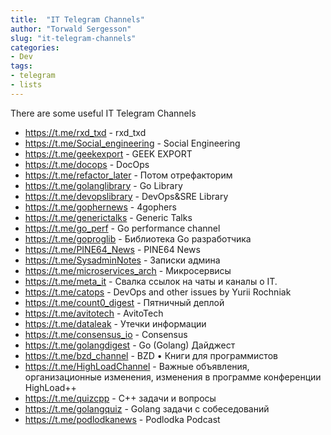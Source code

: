 ```yaml
---
title:  "IT Telegram Channels"
author: "Torwald Sergesson"
slug: "it-telegram-channels"
categories:
- Dev
tags: 
- telegram
- lists
---
```


There are some useful IT Telegram Channels

- https://t.me/rxd_txd - rxd_txd
- https://t.me/Social_engineering - Social Engineering
- https://t.me/geekexport - GEEK EXPORT
- https://t.me/docops - DocOps
- https://t.me/refactor_later - Потом отрефакторим
- https://t.me/golanglibrary - Go Library
- https://t.me/devopslibrary - DevOps&SRE Library
- https://t.me/gophernews - 4gophers
- https://t.me/generictalks - Generic Talks
- https://t.me/go_perf - Go performance channel
- https://t.me/goproglib - Библиотека Go разработчика
- https://t.me/PINE64_News - PINE64 News
- https://t.me/SysadminNotes - Записки админа
- https://t.me/microservices_arch - Микросервисы
- https://t.me/meta_it - Свалка ссылок на чаты и каналы о IT.
- https://t.me/catops - DevOps and other issues by Yurii Rochniak
- https://t.me/count0_digest - Пятничный деплой
- https://t.me/avitotech - AvitoTech
- https://t.me/dataleak - Утечки информации
- https://t.me/consensus_io - Consensus
- https://t.me/golangdigest - Go (Golang) Дайджест
- https://t.me/bzd_channel - BZD • Книги для программистов
- https://t.me/HighLoadChannel - Важные объявления, организационные изменения, изменения в программе конференции HighLoad++
- https://t.me/quizcpp - С++ задачи и вопросы
- https://t.me/golangquiz - Golang задачи с собеседований
- https://t.me/podlodkanews - Podlodka Podcast
